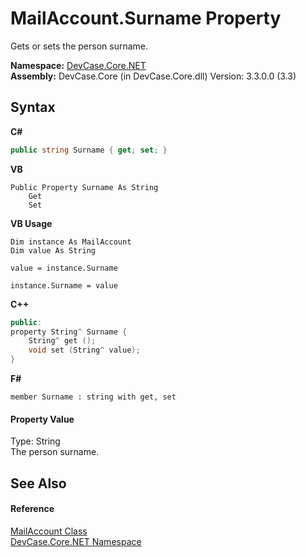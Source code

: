 # MailAccount.Surname Property 
 

Gets or sets the person surname.

**Namespace:**&nbsp;<a href="N_DevCase_Core_NET">DevCase.Core.NET</a><br />**Assembly:**&nbsp;DevCase.Core (in DevCase.Core.dll) Version: 3.3.0.0 (3.3)

## Syntax

**C#**<br />
``` C#
public string Surname { get; set; }
```

**VB**<br />
``` VB
Public Property Surname As String
	Get
	Set
```

**VB Usage**<br />
``` VB Usage
Dim instance As MailAccount
Dim value As String

value = instance.Surname

instance.Surname = value
```

**C++**<br />
``` C++
public:
property String^ Surname {
	String^ get ();
	void set (String^ value);
}
```

**F#**<br />
``` F#
member Surname : string with get, set

```


#### Property Value
Type: String<br />The person surname.

## See Also


#### Reference
<a href="T_DevCase_Core_NET_MailAccount">MailAccount Class</a><br /><a href="N_DevCase_Core_NET">DevCase.Core.NET Namespace</a><br />